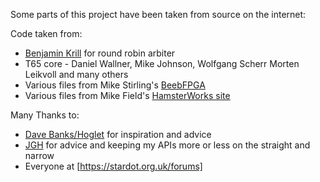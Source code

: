 Some parts of this project have been taken from source on the internet:


Code taken from:

* [Benjamin Krill](https://git.krll.de/public/snippets/src/branch/master/vhdl/rrarbiter.vhd) for round robin arbiter
* T65 core - Daniel Wallner, Mike Johnson, Wolfgang Scherr Morten Leikvoll and many others
* Various files from Mike Stirling's [BeebFPGA](https://www.mike-stirling.com/retro-fpga/bbc-micro-on-an-fpga/bbc-micro-on-an-fpga-design-detail/)
* Various files from Mike Field's [HamsterWorks site](https://web.archive.org/web/20190115073318/http://hamsterworks.co.nz/mediawiki/index.php/FPGA_Projects)

Many Thanks to:
* [Dave Banks/Hoglet](https://github.com/hoglet67) for inspiration and advice
* [JGH](https://mdfs.net) for advice and  keeping my APIs more or less on the straight and narrow
* Everyone at [https://stardot.org.uk/forums]


